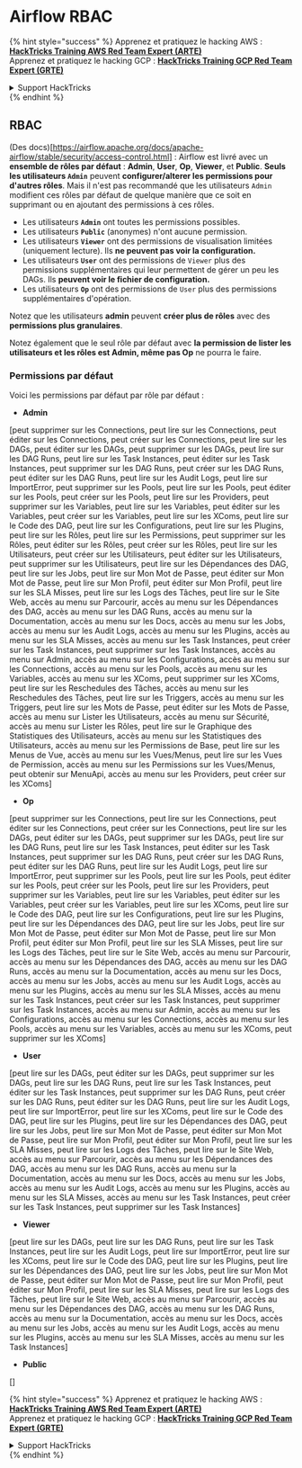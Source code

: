 # Airflow RBAC

{% hint style="success" %}
Apprenez et pratiquez le hacking AWS :<img src="../../.gitbook/assets/image (1) (1) (1) (1).png" alt="" data-size="line">[**HackTricks Training AWS Red Team Expert (ARTE)**](https://training.hacktricks.xyz/courses/arte)<img src="../../.gitbook/assets/image (1) (1) (1) (1).png" alt="" data-size="line">\
Apprenez et pratiquez le hacking GCP : <img src="../../.gitbook/assets/image (2) (1).png" alt="" data-size="line">[**HackTricks Training GCP Red Team Expert (GRTE)**<img src="../../.gitbook/assets/image (2) (1).png" alt="" data-size="line">](https://training.hacktricks.xyz/courses/grte)

<details>

<summary>Support HackTricks</summary>

* Consultez les [**plans d'abonnement**](https://github.com/sponsors/carlospolop) !
* **Rejoignez le** 💬 [**groupe Discord**](https://discord.gg/hRep4RUj7f) ou le [**groupe telegram**](https://t.me/peass) ou **suivez** nous sur **Twitter** 🐦 [**@hacktricks\_live**](https://twitter.com/hacktricks_live)**.**
* **Partagez des astuces de hacking en soumettant des PRs aux** [**HackTricks**](https://github.com/carlospolop/hacktricks) et [**HackTricks Cloud**](https://github.com/carlospolop/hacktricks-cloud) dépôts github.

</details>
{% endhint %}

## RBAC

(Des docs)\[https://airflow.apache.org/docs/apache-airflow/stable/security/access-control.html] : Airflow est livré avec un **ensemble de rôles par défaut** : **Admin**, **User**, **Op**, **Viewer**, et **Public**. **Seuls les utilisateurs `Admin`** peuvent **configurer/alterer les permissions pour d'autres rôles**. Mais il n'est pas recommandé que les utilisateurs `Admin` modifient ces rôles par défaut de quelque manière que ce soit en supprimant ou en ajoutant des permissions à ces rôles.

* Les utilisateurs **`Admin`** ont toutes les permissions possibles.
* Les utilisateurs **`Public`** (anonymes) n'ont aucune permission.
* Les utilisateurs **`Viewer`** ont des permissions de visualisation limitées (uniquement lecture). Ils **ne peuvent pas voir la configuration.**
* Les utilisateurs **`User`** ont des permissions de `Viewer` plus des permissions supplémentaires qui leur permettent de gérer un peu les DAGs. Ils **peuvent voir le fichier de configuration.**
* Les utilisateurs **`Op`** ont des permissions de `User` plus des permissions supplémentaires d'opération.

Notez que les utilisateurs **admin** peuvent **créer plus de rôles** avec des **permissions plus granulaires**.

Notez également que le seul rôle par défaut avec **la permission de lister les utilisateurs et les rôles est Admin, même pas Op** ne pourra le faire.

### Permissions par défaut

Voici les permissions par défaut par rôle par défaut :

* **Admin**

\[peut supprimer sur les Connections, peut lire sur les Connections, peut éditer sur les Connections, peut créer sur les Connections, peut lire sur les DAGs, peut éditer sur les DAGs, peut supprimer sur les DAGs, peut lire sur les DAG Runs, peut lire sur les Task Instances, peut éditer sur les Task Instances, peut supprimer sur les DAG Runs, peut créer sur les DAG Runs, peut éditer sur les DAG Runs, peut lire sur les Audit Logs, peut lire sur ImportError, peut supprimer sur les Pools, peut lire sur les Pools, peut éditer sur les Pools, peut créer sur les Pools, peut lire sur les Providers, peut supprimer sur les Variables, peut lire sur les Variables, peut éditer sur les Variables, peut créer sur les Variables, peut lire sur les XComs, peut lire sur le Code des DAG, peut lire sur les Configurations, peut lire sur les Plugins, peut lire sur les Rôles, peut lire sur les Permissions, peut supprimer sur les Rôles, peut éditer sur les Rôles, peut créer sur les Rôles, peut lire sur les Utilisateurs, peut créer sur les Utilisateurs, peut éditer sur les Utilisateurs, peut supprimer sur les Utilisateurs, peut lire sur les Dépendances des DAG, peut lire sur les Jobs, peut lire sur Mon Mot de Passe, peut éditer sur Mon Mot de Passe, peut lire sur Mon Profil, peut éditer sur Mon Profil, peut lire sur les SLA Misses, peut lire sur les Logs des Tâches, peut lire sur le Site Web, accès au menu sur Parcourir, accès au menu sur les Dépendances des DAG, accès au menu sur les DAG Runs, accès au menu sur la Documentation, accès au menu sur les Docs, accès au menu sur les Jobs, accès au menu sur les Audit Logs, accès au menu sur les Plugins, accès au menu sur les SLA Misses, accès au menu sur les Task Instances, peut créer sur les Task Instances, peut supprimer sur les Task Instances, accès au menu sur Admin, accès au menu sur les Configurations, accès au menu sur les Connections, accès au menu sur les Pools, accès au menu sur les Variables, accès au menu sur les XComs, peut supprimer sur les XComs, peut lire sur les Reschedules des Tâches, accès au menu sur les Reschedules des Tâches, peut lire sur les Triggers, accès au menu sur les Triggers, peut lire sur les Mots de Passe, peut éditer sur les Mots de Passe, accès au menu sur Lister les Utilisateurs, accès au menu sur Sécurité, accès au menu sur Lister les Rôles, peut lire sur le Graphique des Statistiques des Utilisateurs, accès au menu sur les Statistiques des Utilisateurs, accès au menu sur les Permissions de Base, peut lire sur les Menus de Vue, accès au menu sur les Vues/Menus, peut lire sur les Vues de Permission, accès au menu sur les Permissions sur les Vues/Menus, peut obtenir sur MenuApi, accès au menu sur les Providers, peut créer sur les XComs]

* **Op**

\[peut supprimer sur les Connections, peut lire sur les Connections, peut éditer sur les Connections, peut créer sur les Connections, peut lire sur les DAGs, peut éditer sur les DAGs, peut supprimer sur les DAGs, peut lire sur les DAG Runs, peut lire sur les Task Instances, peut éditer sur les Task Instances, peut supprimer sur les DAG Runs, peut créer sur les DAG Runs, peut éditer sur les DAG Runs, peut lire sur les Audit Logs, peut lire sur ImportError, peut supprimer sur les Pools, peut lire sur les Pools, peut éditer sur les Pools, peut créer sur les Pools, peut lire sur les Providers, peut supprimer sur les Variables, peut lire sur les Variables, peut éditer sur les Variables, peut créer sur les Variables, peut lire sur les XComs, peut lire sur le Code des DAG, peut lire sur les Configurations, peut lire sur les Plugins, peut lire sur les Dépendances des DAG, peut lire sur les Jobs, peut lire sur Mon Mot de Passe, peut éditer sur Mon Mot de Passe, peut lire sur Mon Profil, peut éditer sur Mon Profil, peut lire sur les SLA Misses, peut lire sur les Logs des Tâches, peut lire sur le Site Web, accès au menu sur Parcourir, accès au menu sur les Dépendances des DAG, accès au menu sur les DAG Runs, accès au menu sur la Documentation, accès au menu sur les Docs, accès au menu sur les Jobs, accès au menu sur les Audit Logs, accès au menu sur les Plugins, accès au menu sur les SLA Misses, accès au menu sur les Task Instances, peut créer sur les Task Instances, peut supprimer sur les Task Instances, accès au menu sur Admin, accès au menu sur les Configurations, accès au menu sur les Connections, accès au menu sur les Pools, accès au menu sur les Variables, accès au menu sur les XComs, peut supprimer sur les XComs]

* **User**

\[peut lire sur les DAGs, peut éditer sur les DAGs, peut supprimer sur les DAGs, peut lire sur les DAG Runs, peut lire sur les Task Instances, peut éditer sur les Task Instances, peut supprimer sur les DAG Runs, peut créer sur les DAG Runs, peut éditer sur les DAG Runs, peut lire sur les Audit Logs, peut lire sur ImportError, peut lire sur les XComs, peut lire sur le Code des DAG, peut lire sur les Plugins, peut lire sur les Dépendances des DAG, peut lire sur les Jobs, peut lire sur Mon Mot de Passe, peut éditer sur Mon Mot de Passe, peut lire sur Mon Profil, peut éditer sur Mon Profil, peut lire sur les SLA Misses, peut lire sur les Logs des Tâches, peut lire sur le Site Web, accès au menu sur Parcourir, accès au menu sur les Dépendances des DAG, accès au menu sur les DAG Runs, accès au menu sur la Documentation, accès au menu sur les Docs, accès au menu sur les Jobs, accès au menu sur les Audit Logs, accès au menu sur les Plugins, accès au menu sur les SLA Misses, accès au menu sur les Task Instances, peut créer sur les Task Instances, peut supprimer sur les Task Instances]

* **Viewer**

\[peut lire sur les DAGs, peut lire sur les DAG Runs, peut lire sur les Task Instances, peut lire sur les Audit Logs, peut lire sur ImportError, peut lire sur les XComs, peut lire sur le Code des DAG, peut lire sur les Plugins, peut lire sur les Dépendances des DAG, peut lire sur les Jobs, peut lire sur Mon Mot de Passe, peut éditer sur Mon Mot de Passe, peut lire sur Mon Profil, peut éditer sur Mon Profil, peut lire sur les SLA Misses, peut lire sur les Logs des Tâches, peut lire sur le Site Web, accès au menu sur Parcourir, accès au menu sur les Dépendances des DAG, accès au menu sur les DAG Runs, accès au menu sur la Documentation, accès au menu sur les Docs, accès au menu sur les Jobs, accès au menu sur les Audit Logs, accès au menu sur les Plugins, accès au menu sur les SLA Misses, accès au menu sur les Task Instances]

* **Public**

\[]

{% hint style="success" %}
Apprenez et pratiquez le hacking AWS :<img src="../../.gitbook/assets/image (1) (1) (1) (1).png" alt="" data-size="line">[**HackTricks Training AWS Red Team Expert (ARTE)**](https://training.hacktricks.xyz/courses/arte)<img src="../../.gitbook/assets/image (1) (1) (1) (1).png" alt="" data-size="line">\
Apprenez et pratiquez le hacking GCP : <img src="../../.gitbook/assets/image (2) (1).png" alt="" data-size="line">[**HackTricks Training GCP Red Team Expert (GRTE)**<img src="../../.gitbook/assets/image (2) (1).png" alt="" data-size="line">](https://training.hacktricks.xyz/courses/grte)

<details>

<summary>Support HackTricks</summary>

* Consultez les [**plans d'abonnement**](https://github.com/sponsors/carlospolop) !
* **Rejoignez le** 💬 [**groupe Discord**](https://discord.gg/hRep4RUj7f) ou le [**groupe telegram**](https://t.me/peass) ou **suivez** nous sur **Twitter** 🐦 [**@hacktricks\_live**](https://twitter.com/hacktricks_live)**.**
* **Partagez des astuces de hacking en soumettant des PRs aux** [**HackTricks**](https://github.com/carlospolop/hacktricks) et [**HackTricks Cloud**](https://github.com/carlospolop/hacktricks-cloud) dépôts github.

</details>
{% endhint %}
